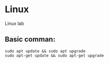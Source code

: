 # Linux
Linux lab
## Basic comman:
    sudo apt update && sudo apt upgrade
    sudo apt-get update && sudo apt-get upgrade
